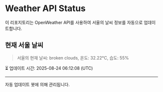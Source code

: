 
# Weather API Status

이 리포지토리는 OpenWeather API를 사용하여 서울의 날씨 정보를 자동으로 업데이트합니다.

## 현재 서울 날씨
> 서울의 현재 날씨: broken clouds, 온도: 32.22°C, 습도: 55%

⏳ 업데이트 시간: 2025-08-24 06:12:08 (UTC)

---
자동 업데이트 봇에 의해 관리됩니다.
